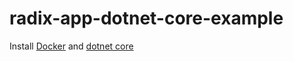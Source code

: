 # radix-app-dotnet-core-example

Install [Docker](https://docs.docker.com/get-docker/) and [dotnet core](https://docs.microsoft.com/en-us/dotnet/core/install/)